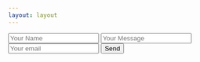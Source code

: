 ```yaml
---
layout: layout
---
```


<form action="//formspree.io/dustinchilson@gmail.com"
      method="POST">
    <input type="text" name="name" placeholder="Your Name">
    <input type="text" name="message" placeholder="Your Message">
    <input type="text" name="_replyto" placeholder="Your email" />
    <input type="text" name="_gotcha" style="display:none" />
    <input type="submit" value="Send">
</form>